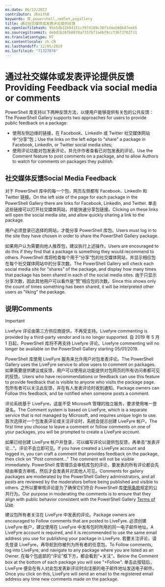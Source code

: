 ```yaml
---
ms.date: 06/12/2017
contributor: JKeithB
keywords: 库,powershell,cmdlet,psgallery
title: 通过社交媒体或发表评论提供反馈
ms.openlocfilehash: 95e5db22b94151c3974189c30f1d4e580b47eeb5
ms.sourcegitcommit: debd2b38fb8070a7357bf1a4bf9cc736f3702f31
ms.translationtype: HT
ms.contentlocale: zh-CN
ms.lasthandoff: 12/05/2019
ms.locfileid: "71327878"
---
```

# <a name="providing-feedback-via-social-media-or-comments"></a><span data-ttu-id="d13ee-103">通过社交媒体或发表评论提供反馈</span><span class="sxs-lookup"><span data-stu-id="d13ee-103">Providing Feedback via social media or comments</span></span>

<span data-ttu-id="d13ee-104">PowerShell 库支持以下两种反馈方法，以便用户能够提供有关包的公共反馈：</span><span class="sxs-lookup"><span data-stu-id="d13ee-104">The PowerShell Gallery supports two approaches for users to provide public feedback on a package:</span></span>

- <span data-ttu-id="d13ee-105">使用左侧边缘的链接，在 Facebook、LinkedIn 或 Twitter 社交媒体网站中“分享”包；</span><span class="sxs-lookup"><span data-stu-id="d13ee-105">Use the links on the left edge to "share" a package in Facebook, LinkedIn, or Twitter social media sites;</span></span>
- <span data-ttu-id="d13ee-106">使用评论功能对包发表评论，并允许作者查看已对包发表的评论。</span><span class="sxs-lookup"><span data-stu-id="d13ee-106">Use the Comment feature to post comments on a package, and to allow Authors to watch for comments on packages they publish.</span></span>

## <a name="social-media-feedback"></a><span data-ttu-id="d13ee-107">社交媒体反馈</span><span class="sxs-lookup"><span data-stu-id="d13ee-107">Social Media Feedback</span></span>

<span data-ttu-id="d13ee-108">对于 PowerShell 库中的每一个包，网页左侧都有 Facebook、LinkedIn 和 Twitter 链接。</span><span class="sxs-lookup"><span data-stu-id="d13ee-108">On the left side of the page for each package in the PowerShell Gallery there are links for Facebook, LinkedIn, and Twitter.</span></span>
<span data-ttu-id="d13ee-109">单击这些链接可以打开社交媒体网站，并能快速分享包链接。</span><span class="sxs-lookup"><span data-stu-id="d13ee-109">Clicking on these links will open the social media site, and allow quickly sharing a link to the package.</span></span>

<span data-ttu-id="d13ee-110">用户必须登录已选择的网站，才能分享 PowerShell 库包。</span><span class="sxs-lookup"><span data-stu-id="d13ee-110">Users must log in to the site they have chosen in order to share the PowerShell Gallery package.</span></span>

<span data-ttu-id="d13ee-111">如果用户认为需要向他人推荐包，建议执行上述操作。</span><span class="sxs-lookup"><span data-stu-id="d13ee-111">Users are encouraged to do this if they find that a package is something they would recommend to others.</span></span>
<span data-ttu-id="d13ee-112">PowerShell 库将检查每个用于“分享”包的社交媒体网站，并显示相应包在每个社交媒体网站中的分享次数。</span><span class="sxs-lookup"><span data-stu-id="d13ee-112">The PowerShell Gallery will check each social media site for "shares" of the package, and display how many times that package has been shared in each of the social media sites.</span></span>
<span data-ttu-id="d13ee-113">由于只显示分享次数，因此其他用户可以看作是“赞”相应包的次数。</span><span class="sxs-lookup"><span data-stu-id="d13ee-113">Since this shows only the count of times something has been shared, it will be interpreted other users as "liking" the package.</span></span>

## <a name="comments"></a><span data-ttu-id="d13ee-114">说明</span><span class="sxs-lookup"><span data-stu-id="d13ee-114">Comments</span></span>

> [!IMPORTANT]
> <span data-ttu-id="d13ee-115">Livefyre 评论由第三方供应商提供，不再受支持。</span><span class="sxs-lookup"><span data-stu-id="d13ee-115">Livefyre commenting is provided by a third-party vendor and is no longer supported.</span></span>
> <span data-ttu-id="d13ee-116">自 2019 年 5 月 1 日起，PowerShell 库将不再支持 Livefyre 评论。</span><span class="sxs-lookup"><span data-stu-id="d13ee-116">Livefyre commenting will no longer be available on the PowerShell Gallery starting 05/01/2019.</span></span> 

<span data-ttu-id="d13ee-117">PowerShell 库使用 LiveFyre 服务来允许用户对包发表评论。</span><span class="sxs-lookup"><span data-stu-id="d13ee-117">The PowerShell Gallery uses the LiveFyre service to allow users to comment on packages.</span></span>
<span data-ttu-id="d13ee-118">如果需要提供建议或反馈，用户可以使用此功能提供对包网页的所有访问者都可见的反馈。</span><span class="sxs-lookup"><span data-stu-id="d13ee-118">Users who have recommendations or feedback can use this feature to provide feedback that is visible to anyone who visits the package page.</span></span>
<span data-ttu-id="d13ee-119">包所有者可以关注此反馈，并在有人发表评论时收到通知。</span><span class="sxs-lookup"><span data-stu-id="d13ee-119">Package owners can Follow this feedback, and be notified when someone posts a comment.</span></span>

<span data-ttu-id="d13ee-120">评论系统基于 LiveFyre，这是不受 Microsoft 管理的独立服务，要求使用唯一登录名。</span><span class="sxs-lookup"><span data-stu-id="d13ee-120">The Comment system is based on LiveFyre, which is a separate service that is not managed by Microsoft, and requires unique login to use.</span></span>
<span data-ttu-id="d13ee-121">首次选择对一个包发表评论或关注评论时，系统会提示创建 LiveFyre 帐户。</span><span class="sxs-lookup"><span data-stu-id="d13ee-121">The first time you choose to leave a comment or follow comments on one of your packages, you will be prompted to create a LiveFyre account.</span></span>

<span data-ttu-id="d13ee-122">如果已经创建 LiveFyre 帐户并登录，可以编写评论以提供包反馈，再单击“发表评论...”。评论不会立即可见。</span><span class="sxs-lookup"><span data-stu-id="d13ee-122">If you have created a LiveFyre account and logged in, you can craft a comment that provides feedback on the package, then click on "Post comment..." The comment will not be visible immediately.</span></span>
<span data-ttu-id="d13ee-123">PowerShell 库管理员会审核库包的评论，要发表的所有评论都会先经由审查方审核，然后才会发表并对其他人可见。</span><span class="sxs-lookup"><span data-stu-id="d13ee-123">Comments for gallery packages are moderated by the PowerShell Gallery administrators, and all posts are reviewed by the moderators before being published and visible to others.</span></span>
<span data-ttu-id="d13ee-124">之所以要审核评论是为了确保它们符合 PowerShell 库[使用条款](https://www.powershellgallery.com/policies/Terms)规定的公共行为。</span><span class="sxs-lookup"><span data-stu-id="d13ee-124">Our purpose in moderating the comments is to ensure that they align with public behavior consistent with the PowerShell Gallery [Terms of Use](https://www.powershellgallery.com/policies/Terms).</span></span>

<span data-ttu-id="d13ee-125">建议包所有者关注在 LiveFyre 中发表的评论。</span><span class="sxs-lookup"><span data-stu-id="d13ee-125">Package owners are encouraged to Follow comments that are posted to LiveFyre.</span></span>
<span data-ttu-id="d13ee-126">必须创建 LiveFyre 帐户，建议使用在 LiveFyre 中发布包时所用的同一电子邮件地址。</span><span class="sxs-lookup"><span data-stu-id="d13ee-126">A LiveFyre account is required, and it is recommended to use the same email address you use for publishing your package in LiveFyre.</span></span>
<span data-ttu-id="d13ee-127">若要关注评论，请先登录 LiveFyre，再导航到你被列为所有者的任意包。</span><span class="sxs-lookup"><span data-stu-id="d13ee-127">To Follow comments, log into LiveFyre, and navigate to any package where you are listed as an Owner.</span></span>
<span data-ttu-id="d13ee-128">在每个包底部的“评论”框下方，都会看到“+关注”。</span><span class="sxs-lookup"><span data-stu-id="d13ee-128">Below the Comment box at the bottom of each package you will see "+Follow".</span></span>
<span data-ttu-id="d13ee-129">单击此按钮后，LiveFyre 便会在有人对此包发表新评论时向注册的电子邮件地址发送电子邮件。</span><span class="sxs-lookup"><span data-stu-id="d13ee-129">Once you click on this, LiveFyre will send an email to the registered email address any time new comments made on the package.</span></span>
